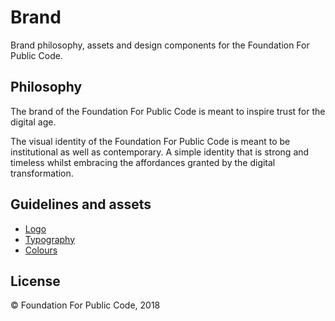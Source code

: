 # Brand

Brand philosophy, assets and design components for the Foundation For Public Code.

## Philosophy

The brand of the Foundation For Public Code is meant to inspire trust for the digital age.

The visual identity of the Foundation For Public Code is meant to be institutional as well as contemporary. A simple identity that is strong and timeless whilst embracing the affordances granted by the digital transformation.

## Guidelines and assets

* [Logo](logo/)
* [Typography](typography/)
* [Colours](colours/)

## License

© Foundation For Public Code, 2018
